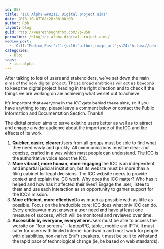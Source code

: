 ```yaml
---
id: 858
title: 'ICC Alpha &#8211; Digital project aims'
date: 2013-10-07T08:28:08+00:00
author: Rob
layout: blog
guid: http://wearethoughtfox.com/?p=858
permalink: /blog/icc-alpha-digital-project-aims/
medium_post:
  - 'O:11:"Medium_Post":11:{s:16:"author_image_url";s:74:"https://cdn-images-1.medium.com/fit/c/200/200/1*dmbNkD5D-u45r44go_cf0g.png";s:10:"author_url";s:35:"https://medium.com/@wearethoughtfox";s:11:"byline_name";N;s:12:"byline_email";N;s:10:"cross_link";s:3:"yes";s:2:"id";s:12:"9656491aeeb4";s:21:"follower_notification";s:3:"yes";s:7:"license";s:14:"cc-40-by-nc-nd";s:14:"publication_id";s:2:"-1";s:6:"status";s:5:"draft";s:3:"url";s:48:"https://medium.com/@wearethoughtfox/9656491aeeb4";}'
categories:
  - Blog
tags:
  - icc-alpha
---
```

After talking to lots of users and stakeholders, we’ve set down the main aims of the new digital project. These broad ambitions will act as beacons to keep the digital project heading in the right direction and to check if the things we are working on are achieving what we set out to achieve.

It’s important that everyone in the ICC gets behind these aims, so if you have anything to say, please leave a comment below or contact the Public Information and Documentation Section. Thanks!

The digital project aims to serve existing users better as well as to attract and engage a wider audience about the importance of the ICC and the effects of its work.

  1. **Quicker, easier, clearer**Users from all groups must be able to find what they need easily and quickly. All communications must be clear and concise, crafted in a way which most people can understand. The ICC is the authoritative voice about the ICC.
  2. **More vibrant, more human, more engaging**The ICC is an independent and impartial judicial institution, but its website must be more than a filing cabinet for legal decisions. The ICC website needs to provide context and explain the ICC work. Why does the ICC matter? Who has it helped and how has it affected their lives? Engage the user, listen to them and use each interaction as an opportunity to garner support for the ICC’s mission.
  3. **More efficient, more effective**Do as much as possible with as little as possible. Focus on the irreducible core: ICC does what only ICC can do. Every endeavour must answer a user need and have at least one measure of success, which will be monitored and reviewed over time.
  4. **Accessible by everyone, everywhere**Users must be able to access the website on “four screens” &#8211; laptop/PC, tablet, mobile and IPTV. It must cater for users with limited internet bandwidth and must work for people with disabilities, non-native En/Fr speakers. It must be built to withstand the rapid pace of technological change (ie, be based on web standards).
